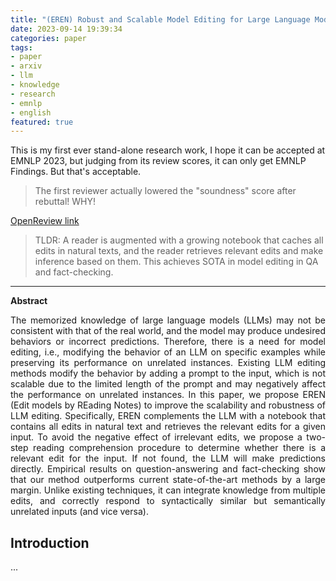 ```yaml
---
title: "(EREN) Robust and Scalable Model Editing for Large Language Models"
date: 2023-09-14 19:39:34
categories: paper
tags:
- paper
- arxiv
- llm
- knowledge
- research
- emnlp
- english
featured: true
---
```


This is my first ever stand-alone research work, I hope it can be accepted at EMNLP 2023, but judging from its review scores, it can only get EMNLP Findings. But that's acceptable.

<!-- more -->

> The first reviewer actually lowered the "soundness" score after rebuttal! WHY!

[OpenReview link](https://openreview.net/forum?id=vDUsGqCIyb&noteId=K2D6oCGNlE)

> TLDR: A reader is augmented with a growing notebook that caches all edits in natural texts, and the reader retrieves relevant edits and make inference based on them. This achieves SOTA in model editing in QA and fact-checking.

---

<strong>Abstract</strong>
<div style="text-align: justify;">
The memorized knowledge of large language models (LLMs) may not be consistent with that of the real world, and the model may produce undesired behaviors or incorrect predictions. Therefore, there is a need for model editing, i.e., modifying the behavior of an LLM on specific examples while preserving its performance on unrelated instances. Existing LLM editing methods modify the behavior by adding a prompt to the input, which is not scalable due to the limited length of the prompt and may negatively affect the performance on unrelated instances. In this paper, we propose EREN (Edit models by REading Notes) to improve the scalability and robustness of LLM editing. Specifically, EREN complements the LLM with a notebook that contains all edits in natural text and retrieves the relevant edits for a given input. To avoid the negative effect of irrelevant edits, we propose a two-step reading comprehension procedure to determine whether there is a relevant edit for the input. If not found, the LLM will make predictions directly. Empirical results on question-answering and fact-checking show that our method outperforms current state-of-the-art methods by a large margin. Unlike existing techniques, it can integrate knowledge from multiple edits, and correctly respond to syntactically similar but semantically unrelated inputs (and vice versa).
</div>

## Introduction

...

